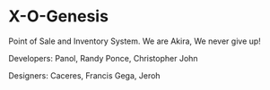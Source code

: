 # X-O-Genesis
Point of Sale and Inventory System.
We are Akira, We never give up!

Developers:
Panol, Randy
Ponce, Christopher John

Designers:
Caceres, Francis
Gega, Jeroh


